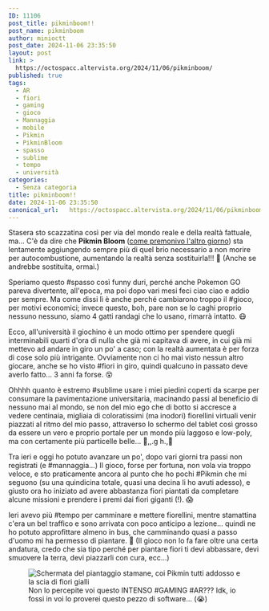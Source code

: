 ```yaml
---
ID: 11106
post_title: pikminboom!!
post_name: pikminboom
author: minioctt
post_date: 2024-11-06 23:35:50
layout: post
link: >
  https://octospacc.altervista.org/2024/11/06/pikminboom/
published: true
tags:
  - AR
  - fiori
  - gaming
  - gioco
  - Mannaggia
  - mobile
  - Pikmin
  - PikminBloom
  - spasso
  - sublime
  - tempo
  - università
categories:
  - Senza categoria
title: pikminboom!!
date: 2024-11-06 23:35:50
canonical_url:   https://octospacc.altervista.org/2024/11/06/pikminboom/
---
```

<!-- wp:paragraph -->
<p>Stasera sto scazzatina così per via del mondo reale e della realtà fattuale, ma... C'è da dire che <strong>Pikmin Bloom</strong> (<a href="/microblog-mirror/2024/10/30/pikminini/">come premonivo l'altro giorno</a>) sta lentamente aggiungendo sempre più di quel brio necessario a non morire per autocombustione, aumentando la realtà senza sostituirla!!! 🥰️ (Anche se andrebbe sostituita, ormai.)</p>
<!-- /wp:paragraph -->

<!-- wp:paragraph -->
<p>Speriamo questo #spasso così funny duri, perché anche Pokemon GO pareva divertente, all'epoca, ma poi dopo vari mesi feci ciao ciao e addio per sempre. Ma come dissi lì è anche perché cambiarono troppo il #gioco, per motivi economici; invece questo, boh, pare non se lo caghi proprio nessuno nessuno, siamo 4 gatti randagi che lo usano, rimarrà intatto. 😷️</p>
<!-- /wp:paragraph -->

<!-- wp:paragraph -->
<p>Ecco, all'università il giochino è un modo ottimo per spendere quegli interminabili quarti d'ora di nulla che già mi capitava di avere, in cui già mi mettevo ad andare in giro un po' a caso; con la realtà aumentata è per forza di cose solo più intrigante. Ovviamente non ci ho mai visto nessun altro giocare, anche se ho visto #fiori in giro, quindi qualcuno in passato deve averlo fatto... 3 anni fa forse. 😵️</p>
<!-- /wp:paragraph -->

<!-- wp:paragraph -->
<p>Ohhhh quanto è estremo #sublime usare i miei piedini coperti da scarpe per consumare la pavimentazione universitaria, macinando passi al beneficio di nessuno mai al mondo, se non del mio ego che di botto si accresce a vedere centinaia, migliaia di coloratissimi (ma inodori) fiorellini virtuali venir piazzati al ritmo del mio passo, attraverso lo schermo del tablet così grosso da essere un vero e proprio portale per un mondo più laggoso e low-poly, ma con certamente più particelle belle... 🤤️,,.g h.,🤤️</p>
<!-- /wp:paragraph -->

<!-- wp:paragraph -->
<p>Tra ieri e oggi ho potuto avanzare un po', dopo vari giorni tra passi non registrati (e #mannaggia...) Il gioco, forse per fortuna, non vola via troppo veloce, e sto praticamente ancora al punto che ho pochi #Pikmin che mi seguono (su una quindicina totale, quasi una decina li ho avuti adesso), e giusto ora ho iniziato ad avere abbastanza fiori piantati da completare alcune missioni e prendere i premi dai fiori giganti (!). 😱️</p>
<!-- /wp:paragraph -->

<!-- wp:paragraph -->
<p>Ieri avevo più #tempo per camminare e mettere fiorellini, mentre stamattina c'era un bel traffico e sono arrivata con poco anticipo a lezione... quindi ne ho potuto approfittare almeno in bus, che camminando quasi a passo d'uomo mi ha permesso di piantare. 🙏️ (Il gioco non lo fa fare oltre una certa andatura, credo che sia tipo perché per piantare fiori ti devi abbassare, devi smuovere la terra, devi piazzarli con cura, ecc...)</p>
<!-- /wp:paragraph -->

<!-- wp:paragraph -->
<p></p>
<!-- /wp:paragraph -->

<!-- wp:image {"id":11107,"sizeSlug":"large","linkDestination":"none"} -->
<figure class="wp-block-image size-large"><img src="{{site.cdnurl}}/assets/uploads/2024/11/screenshot_20241106-105257_pikmin-bloom8140905922533000818-960x1279.png" alt="Schermata del piantaggio stamane, coi Pikmin tutti addosso e la scia di fiori gialli" class="wp-image-11107"/><figcaption class="wp-element-caption">Non lo percepite voi questo INTENSO #GAMING #AR??? Idk, io fossi in voi lo proverei questo pezzo di software... (😭️)</figcaption></figure>
<!-- /wp:image -->